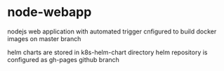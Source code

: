 # node-webapp
nodejs web application
with automated trigger cnfigured to build docker images on master branch

helm charts are stored in k8s-helm-chart directory
helm repository is configured as gh-pages github branch
